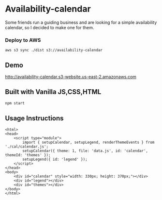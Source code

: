 # Availability-calendar

Some friends run a guiding business and are looking for a simple availability calendar, so I decided to make one for them.


### Deploy to AWS
```
aws s3 sync ./dist s3://availability-calendar
```

## Demo

http://availability-calendar.s3-website.us-east-2.amazonaws.com

## Built with Vanilla JS,CSS,HTML

```bash
npm start
```

## Usage Instructions

    <html>
    <head>
        <script type="module">
            import { setupCalendar, setupLegend, renderThemeEvents } from './cal/calendar.js';
            setupCalendar({ theme: 1, file: 'data.js', id: 'calendar', themeId: 'themes' });
            setupLegend({ id: 'legend' });
        </script>
    </head>
    <body>
        <div id="calendar" style="width: 330px; height: 370px;"></div>
        <div id="legend"></div>
        <div id="themes"></div>
    </body>
    </html>
